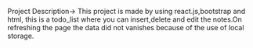 Project Description-> This project is made by using react.js,bootstrap and html, this is a todo_list where you can insert,delete and edit the notes.On refreshing the page the data did not vanishes because of the use of local storage.
